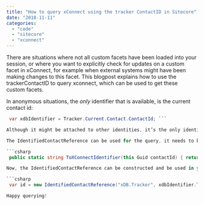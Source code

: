 ```yaml
---
title: "How to query xConnect using the tracker ContactID in Sitecore"
date: "2018-11-11"
categories: 
  - "code"
  - "sitecore"
  - "xconnect"
---
```


There are situations where not all custom facets have been loaded into your session, or where you want to explicitly check for updates on a custom facet in xConnect, for example when external systems might have been making changes to this facet. This blogpost explains how to use the trackerContactID to query xconnect, which can be used to get these custom facets.

In anonymous situations, the _only_ identifier that is available, is the current contact id:

```csharp
 var xdbIdentifier = Tracker.Current.Contact.ContactId; ```

Although it might be attached to other identities, it’s the only identifier that might be available. This ID can be used to setup a new client connection to xConnect and do a lookup for the contact, including one or more custom facets.

The IdentifiedContactReference can be used for the query, it needs to be constructed with a source (which can be any source of identification, for example twitter, facebook or Azure Active Directory) and an ID. In this case, the source is the xDB tracker and the ID is the contactID that is provided by the tracer. The source that needs to be used is “xdb.tracker”. However, the ID that the tracker provides, is a guid with dashes, while the xConnect API expects a guid without dashes. The following extension method can be used to convert this ID:

```csharp
 public static string ToXConnectIdentifier(this Guid contactId) { return contactId.ToString("N"); } ```

Now, the IdentifiedContactReference can be constructed and be used in your (custom) queries:

```csharp
 var id = new IdentifiedContactReference("xDB.Tracker", xdbIdentifier.ToXConnectIdentifier()); ```

Happy querying!
